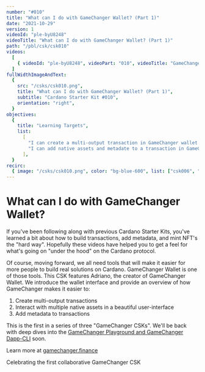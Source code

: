 ```yaml
---
number: "#010"
title: "What can I do with GameChanger Wallet? (Part 1)"
date: "2021-10-29"
version: 1
videoId: "ple-byU8248"
videoTitle: "What can I do with GameChanger Wallet? (Part 1)"
path: "/pbl/csk/csk010"
videos:
  [
    { videoId: "ple-byU8248", videoPart: "010", videoTitle: "GameChanger Overview" },
  ]
fullWidthImageAndText:
  {
    src: "/csks/csk010.png",
    title: "What can I do with GameChanger Wallet? (Part 1)",
    subtitle: "Cardano Starter Kit #010",
    orientation: "right",
  }
objectives:
  {
    title: "Learning Targets",
    list:
      [
        "I can create a multi-output transaction in GameChanger wallet.",
        "I can add native assets and metadate to a transaction in GameChanger.",
      ],
  }
recirc:
  { image: "/csks/csk010.png", color: "bg-blue-600", list: ["csk006", "csk002"] }
---
```


# What can I do with GameChanger Wallet?

If you've been following along with previous Cardano Starter Kits, you've learned a bit about how to build transactions, add metadata, and mint NFT's the "hard way". Hopefully these videos have helped you to get a feel for what's going on "under the hood" on the Cardano protocol.

Of course, moving forward, we all need tools that will make it easier for more people to build real solutions on Cardano. GameChanger Wallet is one of those tools. This CSK features Adriano, the creator of GameChanger Wallet. We introduce the wallet interface and provide an overview of how GameChanger makes it easier to:

1. Create multi-output transactions
2. Interact with multiple native assets in a beautiful user-interface
3. Add metadata to transactions

This is the first in a series of three "GameChanger CSKs". We'll be back with deep dives into the [GameChanger Playground and GameChanger Dapp-CLI](https://www.npmjs.com/package/gamechanger-dapp-cli) soon.

Learn more at [gamechanger.finance](https://gamechanger.finance/)

Celebrating the first collaborative GameChanger CSK